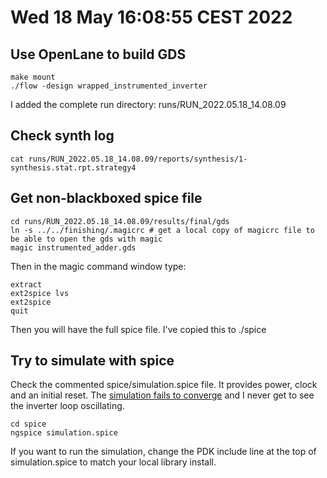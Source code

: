 # Wed 18 May 16:08:55 CEST 2022

## Use OpenLane to build GDS

    make mount
    ./flow -design wrapped_instrumented_inverter

I added the complete run directory: runs/RUN_2022.05.18_14.08.09

## Check synth log

    cat runs/RUN_2022.05.18_14.08.09/reports/synthesis/1-synthesis.stat.rpt.strategy4

## Get non-blackboxed spice file

    cd runs/RUN_2022.05.18_14.08.09/results/final/gds
    ln -s ../../finishing/.magicrc # get a local copy of magicrc file to be able to open the gds with magic
    magic instrumented_adder.gds

Then in the magic command window type:

    extract
    ext2spice lvs
    ext2spice
    quit

Then you will have the full spice file. I've copied this to ./spice

## Try to simulate with spice

Check the commented spice/simulation.spice file. It provides power, clock and an initial reset.
The [simulation fails to converge](../spice/spice.log) and I never get to see the inverter loop oscillating.

    cd spice
    ngspice simulation.spice

If you want to run the simulation, change the PDK include line at the top of simulation.spice to match your local library install.
